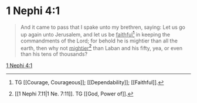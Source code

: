 # 1 Nephi 4:1

> And it came to pass that I spake unto my brethren, saying: Let us go up again unto Jerusalem, and let us be <u>faithful</u>[^a] in keeping the commandments of the Lord; for behold he is mightier than all the earth, then why not <u>mightier</u>[^b] than Laban and his fifty, yea, or even than his tens of thousands?

[1 Nephi 4:1](https://www.churchofjesuschrist.org/study/scriptures/bofm/1-ne/4?lang=eng&id=p1#p1)


[^a]: TG [[Courage, Courageous]]; [[Dependability]]; [[Faithful]].
[^b]: [[1 Nephi 7.11|1 Ne. 7:11]]. TG [[God, Power of]].
